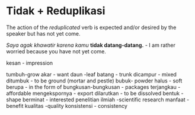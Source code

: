 # Tidak + Reduplikasi

The action of the *reduplicated* verb is expected and/or desired by the speaker but has not yet come.

*Saya agak khawatir karena kamu* **tidak datang-datang.** - I am rather worried because you have not yet come.


kesan - impression

tumbuh-grow
akar - want
daun -leaf 
batang - trunk
dicampur - mixed
ditumbuk - to be ground (mortar and pestle)
bubuk- powder
halus - soft
berupa - in the form of
bungkusan-bungkusan - packages
terjangkau - affordable
mengekspornya - export
dilarutkan - to be dissolved
bentuk - shape 
berminat - interested 
penelitian ilmiah -scientific research
manfaat - benefit
kualitas -quality
konsistensi - consistency